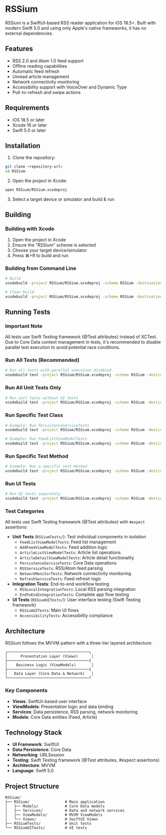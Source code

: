# RSSium

RSSium is a SwiftUI-based RSS reader application for iOS 18.5+. Built with modern Swift 5.0 and using only Apple's native frameworks, it has no external dependencies.

## Features

- RSS 2.0 and Atom 1.0 feed support
- Offline reading capabilities
- Automatic feed refresh
- Unread article management
- Network connectivity monitoring
- Accessibility support with VoiceOver and Dynamic Type
- Pull-to-refresh and swipe actions

## Requirements

- iOS 18.5 or later
- Xcode 16 or later
- Swift 5.0 or later

## Installation

1. Clone the repository:
```bash
git clone <repository-url>
cd RSSium
```

2. Open the project in Xcode:
```bash
open RSSium/RSSium.xcodeproj
```

3. Select a target device or simulator and build & run

## Building

### Building with Xcode
1. Open the project in Xcode
2. Ensure the "RSSium" scheme is selected
3. Choose your target device/simulator
4. Press ⌘+R to build and run

### Building from Command Line
```bash
# Build
xcodebuild -project RSSium/RSSium.xcodeproj -scheme RSSium -destination 'platform=iOS Simulator,name=iPhone 16' build

# Clean build
xcodebuild -project RSSium/RSSium.xcodeproj -scheme RSSium -destination 'platform=iOS Simulator,name=iPhone 16' clean build
```

## Running Tests

### Important Note
All tests use Swift Testing framework (@Test attributes) instead of XCTest. Due to Core Data context management in tests, it's recommended to disable parallel test execution to avoid potential race conditions.

### Run All Tests (Recommended)
```bash
# Run all tests with parallel execution disabled
xcodebuild test -project RSSium/RSSium.xcodeproj -scheme RSSium -destination 'platform=iOS Simulator,name=iPhone 16' -parallel-testing-enabled NO
```

### Run All Unit Tests Only
```bash
# Run unit tests without UI tests
xcodebuild test -project RSSium/RSSium.xcodeproj -scheme RSSium -destination 'platform=iOS Simulator,name=iPhone 16' -only-testing:RSSiumTests -parallel-testing-enabled NO
```

### Run Specific Test Class
```bash
# Example: Run PersistenceServiceTests
xcodebuild test -project RSSium/RSSium.xcodeproj -scheme RSSium -destination 'platform=iOS Simulator,name=iPhone 16' -only-testing:RSSiumTests/PersistenceServiceTests -parallel-testing-enabled NO

# Example: Run FeedListViewModelTests
xcodebuild test -project RSSium/RSSium.xcodeproj -scheme RSSium -destination 'platform=iOS Simulator,name=iPhone 16' -only-testing:RSSiumTests/FeedListViewModelTests -parallel-testing-enabled NO
```

### Run Specific Test Method
```bash
# Example: Run a specific test method
xcodebuild test -project RSSium/RSSium.xcodeproj -scheme RSSium -destination 'platform=iOS Simulator,name=iPhone 16' -only-testing:RSSiumTests/FeedListViewModelTests/initialState -parallel-testing-enabled NO
```

### Run UI Tests
```bash
# Run UI tests separately
xcodebuild test -project RSSium/RSSium.xcodeproj -scheme RSSium -destination 'platform=iOS Simulator,name=iPhone 16' -only-testing:RSSiumUITests -parallel-testing-enabled NO
```

### Test Categories
All tests use Swift Testing framework (@Test attributes) with `#expect` assertions:

- **Unit Tests** (`RSSiumTests/`): Test individual components in isolation
  - `FeedListViewModelTests`: Feed list management
  - `AddFeedViewModelTests`: Feed addition logic
  - `ArticleListViewModelTests`: Article list operations
  - `ArticleDetailViewModelTests`: Article detail functionality
  - `PersistenceServiceTests`: Core Data operations
  - `RSSServiceTests`: RSS/Atom feed parsing
  - `NetworkMonitorTests`: Network connectivity monitoring
  - `RefreshServiceTests`: Feed refresh logic
- **Integration Tests**: End-to-end workflow testing
  - `RSSLocalIntegrationTests`: Local RSS parsing integration
  - `EndToEndIntegrationTests`: Complete app flow testing
- **UI Tests** (`RSSiumUITests/`): User interface testing (Swift Testing framework)
  - `RSSiumUITests`: Main UI flows
  - `AccessibilityTests`: Accessibility compliance

## Architecture

RSSium follows the MVVM pattern with a three-tier layered architecture:

```
┌─────────────────────────────────────┐
│      Presentation Layer (Views)      │
├─────────────────────────────────────┤
│    Business Logic (ViewModels)       │
├─────────────────────────────────────┤
│   Data Layer (Core Data & Network)   │
└─────────────────────────────────────┘
```

### Key Components

- **Views**: SwiftUI-based user interface
- **ViewModels**: Presentation logic and data binding
- **Services**: Data persistence, RSS parsing, network monitoring
- **Models**: Core Data entities (Feed, Article)

## Technology Stack

- **UI Framework**: SwiftUI
- **Data Persistence**: Core Data
- **Networking**: URLSession
- **Testing**: Swift Testing framework (@Test attributes, #expect assertions)
- **Architecture**: MVVM
- **Language**: Swift 5.0

## Project Structure

```
RSSium/
├── RSSium/                # Main application
│   ├── Models/            # Core Data models
│   ├── Services/          # Data and network services
│   ├── ViewModels/        # MVVM ViewModels
│   └── Views/             # SwiftUI Views
├── RSSiumTests/           # Unit tests
└── RSSiumUITests/         # UI tests
```
